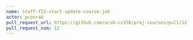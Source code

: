 ```yaml
---
name: staff-f22-start-update-course-job
actor: pconrad
pull_request_url: https://github.com/ucsb-cs156/proj-courses/pull/12
pull_request_num: 12
---
```


